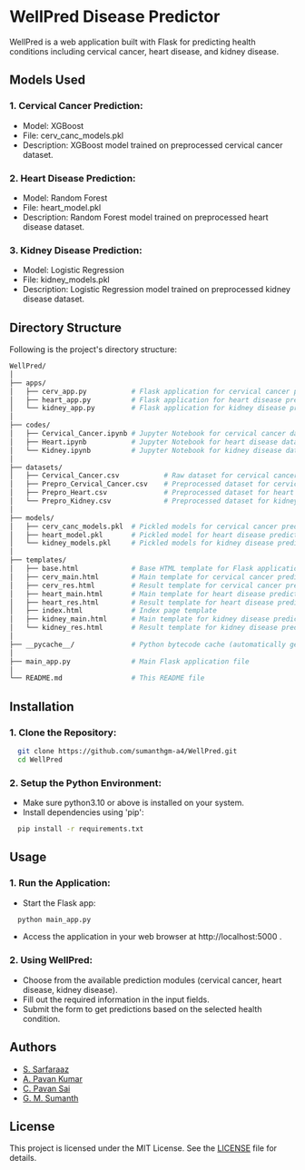 # WellPred Disease Predictor

WellPred is a web application built with Flask for predicting health conditions including cervical cancer, heart disease, and kidney disease.


## Models Used

### 1. Cervical Cancer Prediction:
- Model: XGBoost
- File: cerv_canc_models.pkl
- Description: XGBoost model trained on preprocessed cervical cancer dataset.

### 2. Heart Disease Prediction:
- Model: Random Forest
- File: heart_model.pkl
- Description: Random Forest model trained on preprocessed heart disease dataset.

### 3. Kidney Disease Prediction:
-  Model: Logistic Regression
- File: kidney_models.pkl
- Description: Logistic Regression model trained on preprocessed kidney disease dataset.

## Directory Structure

Following is the project's directory structure:

```bash
WellPred/
│
├── apps/
│   ├── cerv_app.py           # Flask application for cervical cancer prediction
│   ├── heart_app.py          # Flask application for heart disease prediction
│   └── kidney_app.py         # Flask application for kidney disease prediction
│
├── codes/
│   ├── Cervical_Cancer.ipynb # Jupyter Notebook for cervical cancer data analysis
│   ├── Heart.ipynb           # Jupyter Notebook for heart disease data analysis
│   └── Kidney.ipynb          # Jupyter Notebook for kidney disease data analysis
│
├── datasets/
│   ├── Cervical_Cancer.csv           # Raw dataset for cervical cancer
│   ├── Prepro_Cervical_Cancer.csv    # Preprocessed dataset for cervical cancer
│   ├── Prepro_Heart.csv              # Preprocessed dataset for heart disease
│   └── Prepro_Kidney.csv             # Preprocessed dataset for kidney disease
│
├── models/
│   ├── cerv_canc_models.pkl  # Pickled models for cervical cancer prediction
│   ├── heart_model.pkl       # Pickled model for heart disease prediction
│   └── kidney_models.pkl     # Pickled models for kidney disease prediction
│
├── templates/
│   ├── base.html             # Base HTML template for Flask application
│   ├── cerv_main.html        # Main template for cervical cancer prediction
│   ├── cerv_res.html         # Result template for cervical cancer prediction
│   ├── heart_main.html       # Main template for heart disease prediction
│   ├── heart_res.html        # Result template for heart disease prediction
│   ├── index.html            # Index page template
│   ├── kidney_main.html      # Main template for kidney disease prediction
│   └── kidney_res.html       # Result template for kidney disease prediction
│
├── __pycache__/              # Python bytecode cache (automatically generated)
│
├── main_app.py               # Main Flask application file
│
└── README.md                 # This README file

```


## Installation

### 1. Clone the Repository:

```bash
  git clone https://github.com/sumanthgm-a4/WellPred.git
  cd WellPred
```

### 2. Setup the Python Environment:

- Make sure python3.10 or above is installed on your system.
- Install dependencies using 'pip':
```bash
  pip install -r requirements.txt
```

## Usage

### 1. Run the Application:
- Start the Flask app:
```bash
  python main_app.py
```
- Access the application in your web browser at http://localhost:5000 .

### 2. Using WellPred:
- Choose from the available prediction modules (cervical cancer, heart disease, kidney disease).
- Fill out the required information in the input fields.
- Submit the form to get predictions based on the selected health condition.
## Authors

- [S. Sarfaraaz](https://www.github.com/sarfaraaz97)
- [A. Pavan Kumar](https://www.github.com/pavan07071)
- [C. Pavan Sai](https://www.github.com/)
- [G. M. Sumanth](https://www.github.com/sumanthgm-a4)


## License

This project is licensed under the MIT License. See the [LICENSE](https://github.com/sumanthgm-a4/WellPred_Disease_Predictor/blob/main/LICENSE) file for details.

